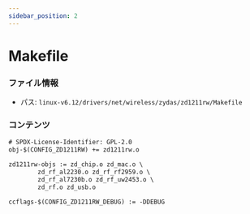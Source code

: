 ```yaml
---
sidebar_position: 2
---
```

# Makefile

### ファイル情報

- パス: `linux-v6.12/drivers/net/wireless/zydas/zd1211rw/Makefile`

### コンテンツ

```txt
# SPDX-License-Identifier: GPL-2.0
obj-$(CONFIG_ZD1211RW) += zd1211rw.o

zd1211rw-objs := zd_chip.o zd_mac.o \
		zd_rf_al2230.o zd_rf_rf2959.o \
		zd_rf_al7230b.o zd_rf_uw2453.o \
		zd_rf.o zd_usb.o

ccflags-$(CONFIG_ZD1211RW_DEBUG) := -DDEBUG


```
